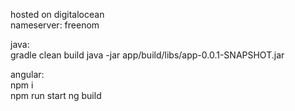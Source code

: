 hosted on digitalocean  
nameserver: freenom 

java:  
gradle clean build
java -jar app/build/libs/app-0.0.1-SNAPSHOT.jar

angular:  
npm i  
npm run start
ng build

